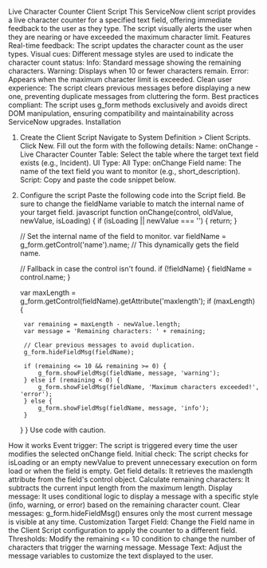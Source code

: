 Live Character Counter Client Script
This ServiceNow client script provides a live character counter for a specified text field, offering immediate feedback to the user as they type. The script visually alerts the user when they are nearing or have exceeded the maximum character limit.
Features
Real-time feedback: The script updates the character count as the user types.
Visual cues: Different message styles are used to indicate the character count status:
Info: Standard message showing the remaining characters.
Warning: Displays when 10 or fewer characters remain.
Error: Appears when the maximum character limit is exceeded.
Clean user experience: The script clears previous messages before displaying a new one, preventing duplicate messages from cluttering the form.
Best practices compliant: The script uses g_form methods exclusively and avoids direct DOM manipulation, ensuring compatibility and maintainability across ServiceNow upgrades.
Installation
1. Create the Client Script
Navigate to System Definition > Client Scripts.
Click New.
Fill out the form with the following details:
Name: onChange - Live Character Counter
Table: Select the table where the target text field exists (e.g., Incident).
UI Type: All
Type: onChange
Field name: The name of the text field you want to monitor (e.g., short_description).
Script: Copy and paste the code snippet below.
2. Configure the script
Paste the following code into the Script field. Be sure to change the fieldName variable to match the internal name of your target field.
javascript
function onChange(control, oldValue, newValue, isLoading) {
    if (isLoading || newValue === '') {
        return;
    }

    // Set the internal name of the field to monitor.
    var fieldName = g_form.getControl('name').name; // This dynamically gets the field name.
    
    // Fallback in case the control isn't found.
    if (!fieldName) {
        fieldName = control.name;
    }

    var maxLength = g_form.getControl(fieldName).getAttribute('maxlength');
    if (maxLength) {
        
        var remaining = maxLength - newValue.length;
        var message = 'Remaining characters: ' + remaining;

        // Clear previous messages to avoid duplication.
        g_form.hideFieldMsg(fieldName);

        if (remaining <= 10 && remaining >= 0) {
            g_form.showFieldMsg(fieldName, message, 'warning');
        } else if (remaining < 0) {
            g_form.showFieldMsg(fieldName, 'Maximum characters exceeded!', 'error');
        } else {
            g_form.showFieldMsg(fieldName, message, 'info');
        }
    }
}
Use code with caution.

How it works
Event trigger: The script is triggered every time the user modifies the selected onChange field.
Initial check: The script checks for isLoading or an empty newValue to prevent unnecessary execution on form load or when the field is empty.
Get field details: It retrieves the maxlength attribute from the field's control object.
Calculate remaining characters: It subtracts the current input length from the maximum length.
Display message: It uses conditional logic to display a message with a specific style (info, warning, or error) based on the remaining character count.
Clear messages: g_form.hideFieldMsg() ensures only the most current message is visible at any time.
Customization
Target Field: Change the Field name in the Client Script configuration to apply the counter to a different field.
Thresholds: Modify the remaining <= 10 condition to change the number of characters that trigger the warning message.
Message Text: Adjust the message variables to customize the text displayed to the user.



